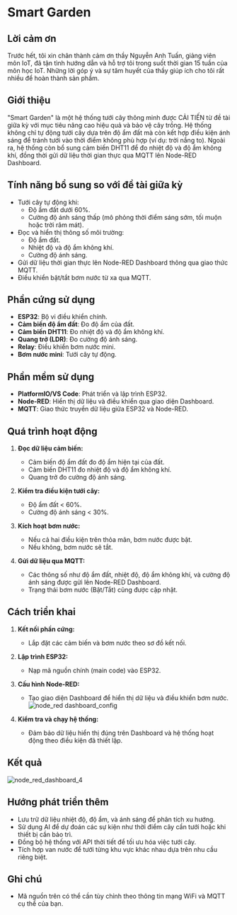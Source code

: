 # Smart Garden

## Lời cảm ơn
Trước hết, tôi xin chân thành cảm ơn thầy Nguyễn Anh Tuấn, giảng viên môn IoT, đã tận tình hướng dẫn và hỗ trợ tôi trong suốt thời gian 15 tuần của môn học IoT. Những lời góp ý và sự tâm huyết của thầy giúp ích cho tôi rất nhiều để hoàn thành sản phẩm.

## Giới thiệu
"Smart Garden" là một hệ thống tưới cây thông minh được CẢI TIẾN từ đề tài giữa kỳ với mục tiêu nâng cao hiệu quả và bảo vệ cây trồng. Hệ thống không chỉ tự động tưới cây dựa trên độ ẩm đất mà còn kết hợp điều kiện ánh sáng để tránh tưới vào thời điểm không phù hợp (ví dụ: trời nắng to). Ngoài ra, hệ thống còn bổ sung cảm biến DHT11 để đo nhiệt độ và độ ẩm không khí, đồng thời gửi dữ liệu thời gian thực qua MQTT lên Node-RED Dashboard.

## Tính năng bổ sung so với đề tài giữa kỳ
- Tưới cây tự động khi:
  - Độ ẩm đất dưới 60%.
  - Cường độ ánh sáng thấp (mô phỏng thời điểm sáng sớm, tối muộn hoặc trời râm mát).
- Đọc và hiển thị thông số môi trường:
  - Độ ẩm đất.
  - Nhiệt độ và độ ẩm không khí.
  - Cường độ ánh sáng.
- Gửi dữ liệu thời gian thực lên Node-RED Dashboard thông qua giao thức MQTT.
- Điều khiển bật/tắt bơm nước từ xa qua MQTT.

## Phần cứng sử dụng
- **ESP32**: Bộ vi điều khiển chính.
- **Cảm biến độ ẩm đất**: Đo độ ẩm của đất.
- **Cảm biến DHT11**: Đo nhiệt độ và độ ẩm không khí.
- **Quang trở (LDR)**: Đo cường độ ánh sáng.
- **Relay**: Điều khiển bơm nước mini.
- **Bơm nước mini**: Tưới cây tự động.

## Phần mềm sử dụng
- **PlatformIO/VS Code**: Phát triển và lập trình ESP32.
- **Node-RED**: Hiển thị dữ liệu và điều khiển qua giao diện Dashboard.
- **MQTT**: Giao thức truyền dữ liệu giữa ESP32 và Node-RED.

## Quá trình hoạt động
1. **Đọc dữ liệu cảm biến:**
   - Cảm biến độ ẩm đất đo độ ẩm hiện tại của đất.
   - Cảm biến DHT11 đo nhiệt độ và độ ẩm không khí.
   - Quang trở đo cường độ ánh sáng.

2. **Kiểm tra điều kiện tưới cây:**
   - Độ ẩm đất < 60%.
   - Cường độ ánh sáng < 30%.

3. **Kích hoạt bơm nước:**
   - Nếu cả hai điều kiện trên thỏa mãn, bơm nước được bật.
   - Nếu không, bơm nước sẽ tắt.

4. **Gửi dữ liệu qua MQTT:**
   - Các thông số như độ ẩm đất, nhiệt độ, độ ẩm không khí, và cường độ ánh sáng được gửi lên Node-RED Dashboard.
   - Trạng thái bơm nước (Bật/Tắt) cũng được cập nhật.

## Cách triển khai
1. **Kết nối phần cứng:**
   - Lắp đặt các cảm biến và bơm nước theo sơ đồ kết nối.

2. **Lập trình ESP32:**
   - Nạp mã nguồn chính (main code) vào ESP32.

3. **Cấu hình Node-RED:**
   - Tạo giao diện Dashboard để hiển thị dữ liệu và điều khiển bơm nước.
![node_red dashboard_config](https://github.com/user-attachments/assets/2da8cff6-f716-4235-bd43-c426dc93cbd6)


4. **Kiểm tra và chạy hệ thống:**
   - Đảm bảo dữ liệu hiển thị đúng trên Dashboard và hệ thống hoạt động theo điều kiện đã thiết lập.

## Kết quả
![node_red_dashboard_4](https://github.com/user-attachments/assets/f37cdb60-61b5-4c2c-b5ea-aaccb49194f6)

## Hướng phát triển thêm
- Lưu trữ dữ liệu nhiệt độ, độ ẩm, và ánh sáng để phân tích xu hướng.
- Sử dụng AI để dự đoán các sự kiện như thời điểm cây cần tưới hoặc khi thiết bị cần bảo trì.
- Đồng bộ hệ thống với API thời tiết để tối ưu hóa việc tưới cây.
- Tích hợp van nước để tưới từng khu vực khác nhau dựa trên nhu cầu riêng biệt.

## Ghi chú
- Mã nguồn trên có thể cần tùy chỉnh theo thông tin mạng WiFi và MQTT cụ thể của bạn.



